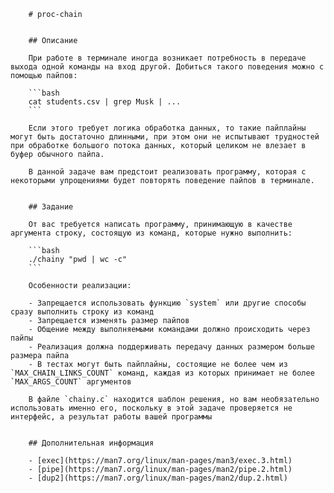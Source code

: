         # proc-chain


        ## Описание

        При работе в терминале иногда возникает потребность в передаче выхода одной команды на вход другой. Добиться такого поведения можно с помощью пайпов:

        ```bash
        cat students.csv | grep Musk | ...
        ```

        Если этого требует логика обработка данных, то такие пайплайны могут быть достаточно длинными, при этом они не испытывают трудностей при обработке большого потока данных, который целиком не влезает в буфер обычного пайпа.
        
        В данной задаче вам предстоит реализовать программу, которая с некоторыми упрощениями будет повторять поведение пайпов в терминале.


        ## Задание

        От вас требуется написать программу, принимающую в качестве аргумента строку, состоящую из команд, которые нужно выполнить:

        ```bash
        ./chainy "pwd | wc -c"
        ```

        Особенности реализации:

        - Запрещается использовать функцию `system` или другие способы сразу выполнить строку из команд
        - Запрещается изменять размер пайпов
        - Общение между выполняемыми командами должно происходить через пайпы
        - Реализация должна поддерживать передачу данных размером больше размера пайпа
        - В тестах могут быть пайплайны, состоящие не более чем из `MAX_CHAIN_LINKS_COUNT` команд, каждая из которых принимает не более `MAX_ARGS_COUNT` аргументов

        В файле `chainy.c` находится шаблон решения, но вам необязательно использовать именно его, поскольку в этой задаче проверяется не интерфейс, а результат работы вашей программы


        ## Дополнительная информация 

        - [exec](https://man7.org/linux/man-pages/man3/exec.3.html)
        - [pipe](https://man7.org/linux/man-pages/man2/pipe.2.html)
        - [dup2](https://man7.org/linux/man-pages/man2/dup.2.html)
